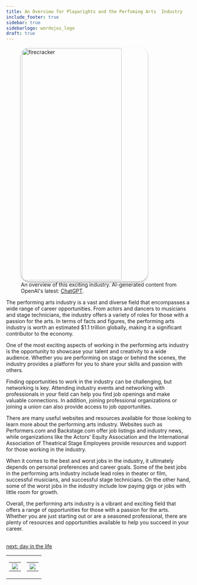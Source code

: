 ```yaml
---
title: An Overview for Playwrights and the Perfoming Arts  Industry
include_footer: true
sidebar: true
sidebarlogo: wordojos_logo
draft: true
---
```

<figure>
    <img src='/uploads/small/playwright.jpg' style="width: 80%;height: 630px;padding: 3px; box-shadow: 0 3px 5px rgba(0,0,0,.3);border-radius: 25px;overflow: hidden;border: none;" align="middle"; alt='firecracker';/>
    <figcaption>An overview of this exciting industry. AI-generated content from OpenAI's latest: <a href="https://openai.com/blog/chatgpt/" >ChatGPT</a>.</figcaption>
</figure>
<p>
The performing arts industry is a vast and diverse field that encompasses a wide range of career opportunities. From actors and dancers to musicians and stage technicians, the industry offers a variety of roles for those with a passion for the arts. In terms of facts and figures, the performing arts industry is worth an estimated $1.1 trillion globally, making it a significant contributor to the economy.

One of the most exciting aspects of working in the performing arts industry is the opportunity to showcase your talent and creativity to a wide audience. Whether you are performing on stage or behind the scenes, the industry provides a platform for you to share your skills and passion with others.

Finding opportunities to work in the industry can be challenging, but networking is key. Attending industry events and networking with professionals in your field can help you find job openings and make valuable connections. In addition, joining professional organizations or joining a union can also provide access to job opportunities.

There are many useful websites and resources available for those looking to learn more about the performing arts industry. Websites such as Performers.com and Backstage.com offer job listings and industry news, while organizations like the Actors' Equity Association and the International Association of Theatrical Stage Employees provide resources and support for those working in the industry.

When it comes to the best and worst jobs in the industry, it ultimately depends on personal preferences and career goals. Some of the best jobs in the performing arts industry include lead roles in theater or film, successful musicians, and successful stage technicians. On the other hand, some of the worst jobs in the industry include low paying gigs or jobs with little room for growth.

Overall, the performing arts industry is a vibrant and exciting field that offers a range of opportunities for those with a passion for the arts. Whether you are just starting out or are a seasoned professional, there are plenty of resources and opportunities available to help you succeed in your career.

<br>
<a href="https://workdojos.com/playwright/day-in-the-life">next: day in the life</a>
</p>
<table border="0" cellpadding="0" cellspacing="0" width="600" id="templateColumns">
    <tr>
        <td align="center" valign="top" width="50%" class="templateColumnContainer">
            <table border="0" cellpadding="10" cellspacing="0" height="100%" width="100px">
                <tr>
                    <td class="leftColumnContent">
                      <a href="https://playwright.workdojos.com">
                        <img src="/uploads/d.svg" class="columnImage" />
                    </td>
                </tr>
            </table>
        </td>
        <td align="center" valign="top" width="50%" class="templateColumnContainer">
            <table border="0" cellpadding="10" cellspacing="0" height="100%" width="100px">
                <tr>
                    <td class="rightColumnContent">
                      <a href="https://videogamers.workdojos.com">
                        <img src="/uploads/randomdojo.svg" class="columnImage" />
                    </td>
            </table>
        </td>
    </tr>
</table>